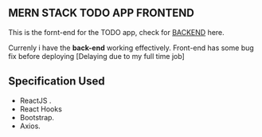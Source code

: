 ## MERN STACK TODO APP FRONTEND

This is the fornt-end for the TODO app, check for [BACKEND](https://github.com/Hiteshsaai/TODO_MERN_App_backend) here.

Currenly i have the **back-end** working effectively. Front-end has some bug fix before deploying [Delaying due to my full time job]

## Specification Used
* ReactJS .
* React Hooks
* Bootstrap.
* Axios.
